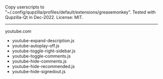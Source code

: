 
Copy userscripts to "~/.config/qupzilla/profiles/default/extensions/greasemonkey".
Tested with Qupzilla-Qt in Dec-2022.
License: MIT.

---

youtube.com
 - youtube-expand-description.js
 - youtube-autoplay-off.js
 - youtube-toggle-right-sidebar.js
 - youtube-toggle-comments.js
 - youtube-hide-comments.js
 - youtube-hide-recommended.js
 - youtube-hide-signedout.js


 
